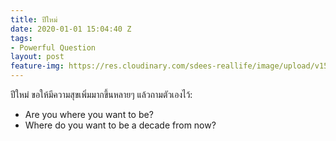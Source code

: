 ```yaml
---
title: ปีใหม่
date: 2020-01-01 15:04:40 Z
tags:
- Powerful Question
layout: post
feature-img: https://res.cloudinary.com/sdees-reallife/image/upload/v1555658919/sample_feature_img.png
---
```


ปีใหม่ ขอให้มีความสุขเพิ่มมากขึ้นหลายๆ แล้วถามตัวเองไว้:

<i class="fa fa-child" style="color:plum"></i>

- Are you where you want to be?
- Where do you want to be a decade from now?
